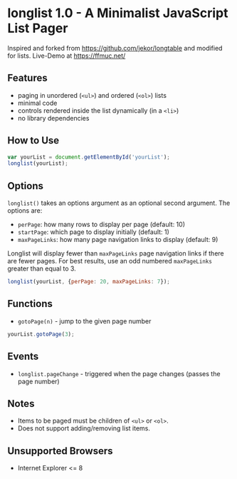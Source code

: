 # longlist 1.0 - A Minimalist JavaScript List Pager

Inspired and forked from https://github.com/jekor/longtable and modified for lists.
Live-Demo at https://ffmuc.net/

## Features

* paging in unordered (`<ul>`) and ordered (`<ol>`) lists
* minimal code
* controls rendered inside the list dynamically (in a `<li>`)
* no library dependencies

## How to Use

```JavaScript
var yourList = document.getElementById('yourList');
longlist(yourList);
```

## Options

`longlist()` takes an options argument as an optional second argument. The options are:

* `perPage`: how many rows to display per page (default: 10)
* `startPage`: which page to display initially (default: 1)
* `maxPageLinks`: how many page navigation links to display (default: 9)

Longlist will display fewer than `maxPageLinks` page navigation links if there are fewer pages. For best results, use an odd numbered `maxPageLinks` greater than equal to 3.

```JavaScript
longlist(yourList, {perPage: 20, maxPageLinks: 7});
```

## Functions

* `gotoPage(n)` - jump to the given page number

```JavaScript
yourList.gotoPage(3);
```

## Events

* `longlist.pageChange` - triggered when the page changes (passes the page number)

## Notes

* Items to be paged must be children of `<ul>` or `<ol>`.
* Does not support adding/removing list items.

## Unsupported Browsers

* Internet Explorer <= 8
